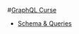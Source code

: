 #[GraphQL Curse](https://www.udemy.com/course/graphql-criando-apis-profissionais-e-flexiveis)


* [Schema & Queries](https://github.com/robsonoduarte/learn-graphql/tree/master/graphql-curse/schema-queries)
